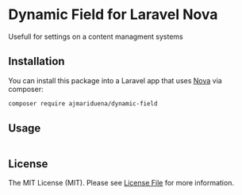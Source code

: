 # Dynamic Field for Laravel Nova

Usefull for settings on a content managment systems

## Installation

You can install this package into a Laravel app that uses [Nova](https://nova.laravel.com) via composer:

```bash
composer require ajmariduena/dynamic-field
```

## Usage

```php
```

## License

The MIT License (MIT). Please see [License File](LICENSE.md) for more information.